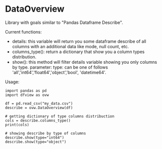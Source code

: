 # DataOverview
Library with goals similar to "Pandas Dataframe Describe".

Current functions:
   - details: this variable will return you some dataframe describe of all columns with an additional data like mode, null count, etc.
   - columns_type(): return a dictionary that show you a column types distribution.
   - show(): this method will filter details variable showing you only columns by type.
       parameter: type: can be one of follows 'all','int64','float64','object','bool', 'datetime64'.

Usage:

```
import pandas as pd
import dfview as ovw  

df = pd.read_csv("my_data.csv")
describe = ovw.DataOverview(df)

# getting dictionary of type columns distribuction
cols = describe.columns_type()
print(cols)

# showing describe by type of columns
describe.show(type="int64")
describe.show(type="object")

```




